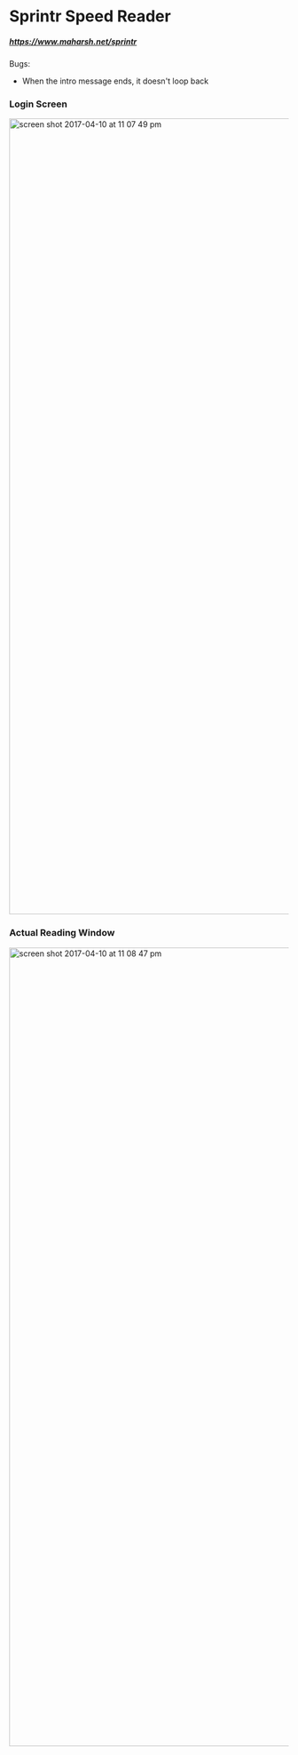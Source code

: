 # Sprintr Speed Reader 
##### https://www.maharsh.net/sprintr

Bugs:
 - When the intro message ends, it doesn't loop back
 
### Login Screen 
<img width="1433" alt="screen shot 2017-04-10 at 11 07 49 pm" src="https://cloud.githubusercontent.com/assets/4590693/24893755/e7efa408-1e42-11e7-9428-ace0143b7717.png">


### Actual Reading Window
<img width="1438" alt="screen shot 2017-04-10 at 11 08 47 pm" src="https://cloud.githubusercontent.com/assets/4590693/24893752/e66b4e3e-1e42-11e7-9b19-d2592489e8bc.png">
